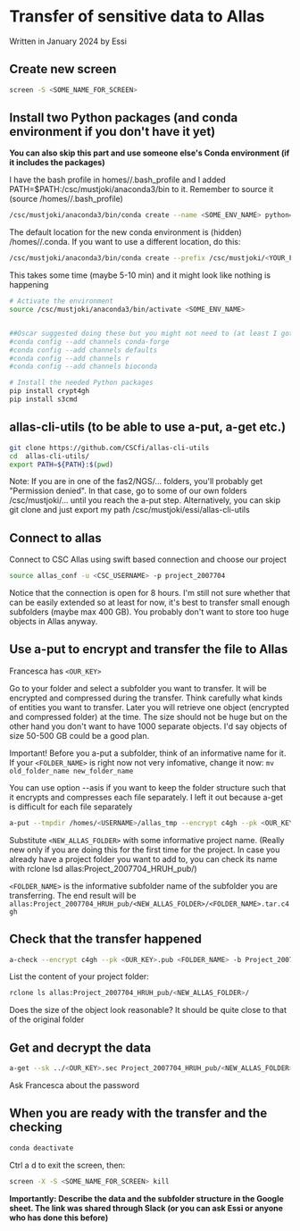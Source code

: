 # Transfer of sensitive data to Allas

Written in January 2024 by Essi

## Create new screen 

```bash
screen -S <SOME_NAME_FOR_SCREEN>
```

## Install two Python packages (and conda environment if you don't have it yet)

**You can also skip this part and use someone else's Conda environment (if it includes the packages)**

I have the bash profile in homes/<USERNAME>/.bash_profile and I added PATH=$PATH:/csc/mustjoki/anaconda3/bin to it. Remember to source it (source /homes/<USERNAME>/.bash_profile)

```bash
/csc/mustjoki/anaconda3/bin/conda create --name <SOME_ENV_NAME> python=3.7
```

The default location for the new conda environment is (hidden) /homes/<USERNAME>/.conda. If you want to use a different location, do this: 

```bash
/csc/mustjoki/anaconda3/bin/conda create --prefix /csc/mustjoki/<YOUR_FOLDER>/<SOME_ENV_NAME> python=3.7
```

This takes some time (maybe 5-10 min) and it might look like nothing is happening

```bash
# Activate the environment
source /csc/mustjoki/anaconda3/bin/activate <SOME_ENV_NAME>


##Oscar suggested doing these but you might not need to (at least I got "Warning: 'bioconda' already in 'channels' list, moving to the top")
#conda config --add channels conda-forge
#conda config --add channels defaults
#conda config --add channels r
#conda config --add channels bioconda

# Install the needed Python packages
pip install crypt4gh
pip install s3cmd
```

## allas-cli-utils (to be able to use a-put, a-get etc.)

```bash
git clone https://github.com/CSCfi/allas-cli-utils
cd  allas-cli-utils/
export PATH=${PATH}:$(pwd)
```

Note: If you are in one of the fas2/NGS/... folders, you'll probably get "Permission denied". In that case, go to some of our own folders /csc/mustjoki/... until you reach the a-put step.
Alternatively, you can skip git clone and just export my path /csc/mustjoki/essi/allas-cli-utils

## Connect to allas

Connect to CSC Allas using swift based connection and choose our project

```bash
source allas_conf -u <CSC_USERNAME> -p project_2007704
```

Notice that the connection is open for 8 hours. I'm still not sure whether that can be easily extended so at least for now, it's best to transfer small enough subfolders (maybe max 400 GB). You probably don't want to store too huge objects in Allas anyway.

## Use a-put to encrypt and transfer the file to Allas

Francesca has `<OUR_KEY>`

Go to your folder and select a subfolder you want to transfer. It will be encrypted and compressed during the transfer. Think carefully what kinds of entities you want to transfer. Later you will retrieve one object (encrypted and compressed folder) at the time. The size should not be huge but on the other hand you don't want to have 1000 separate objects. I'd say objects of size 50-500 GB could be a good plan.

Important! Before you a-put a subfolder, think of an informative name for it. If your `<FOLDER_NAME>` is right now not very infomative, change it now: `mv old_folder_name new_folder_name`

You can use option --asis if you want to keep the folder structure such that it encrypts and compresses each file separately. I left it out because a-get is difficult for each file separately

```bash
a-put --tmpdir /homes/<USERNAME>/allas_tmp --encrypt c4gh --pk <OUR_KEY>.pub <FOLDER_NAME> -b Project_2007704_HRUH_pub/<NEW_ALLAS_FOLDER>
```

Substitute `<NEW_ALLAS_FOLDER>` with some informative project name. (Really new only if you are doing this for the first time for the project. In case you already have a project folder you want to add to, you can check its name with rclone lsd allas:Project_2007704_HRUH_pub/)

`<FOLDER_NAME>` is the informative subfolder name of the subfolder you are transferring. The end result will be `allas:Project_2007704_HRUH_pub/<NEW_ALLAS_FOLDER>/<FOLDER_NAME>.tar.c4gh`

## Check that the transfer happened

```bash
a-check --encrypt c4gh --pk <OUR_KEY>.pub <FOLDER_NAME> -b Project_2007704_HRUH_pub/<NEW_ALLAS_FOLDER>
```

List the content of your project folder: 

```bash
rclone ls allas:Project_2007704_HRUH_pub/<NEW_ALLAS_FOLDER>/
```

Does the size of the object look reasonable? It should be quite close to that of the original folder

## Get and decrypt the data

```bash
a-get --sk ../<OUR_KEY>.sec Project_2007704_HRUH_pub/<NEW_ALLAS_FOLDER>/<FOLDER_NAME>.tar.c4gh
```

Ask Francesca about the password

## When you are ready with the transfer and the checking

```bash
conda deactivate
```

Ctrl a d to exit the screen, then: 

```bash
screen -X -S <SOME_NAME_FOR_SCREEN> kill
```

**Importantly: Describe the data and the subfolder structure in the Google sheet. The link was shared through Slack (or you can ask Essi or anyone who has done this before)**
